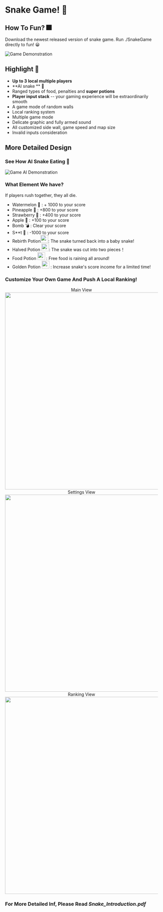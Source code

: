 # Snake Game! 🐍

## How To Fun? 🎆

Download the newest released version of snake game. Run ./SnakeGame directly to fun! 😀

![Game Demonstration](https://github.com/KONY128/SnakeGame/raw/master/altRes/Demonstration.gif)

## Highlight 👅

- **Up to 3 local multiple players**
- **AI snake ** 🐍
- Ranged types of food, penalties and **super potions**
- **Player input stack**    -- your gaming experience will be extraordinarily smooth
- A game mode of random walls
- Local ranking system
- Multiple game mode
- Delicate graphic and fully armed sound
- All customized side wall, game speed and map size
- Invalid inputs consideration

## More Detailed Design

### See How AI Snake Eating 🤙

![Game AI Demonstration](https://github.com/KONY128/SnakeGame/raw/master/altRes/AutoSnake.gif)

### What Element We have?

If players rush together, they all die.

- Watermelon  🍉 :       + 1000 to your score
- Pineapple  🍍 :            +800 to your score
- Strawberry  🍓 :          +400 to your score
- Apple  🍎 :                    +100 to your score
- Bomb 💣 :                     Clear your score
- S**t 💩 :                        -1000 to your score
- Rebirth Potion<img src="https://github.com/KONY128/SnakeGame/raw/master/Images/Food/Potion_purple.png" width="25"/>:       The snake turned back into a baby snake!
- Halved Potion <img src="https://github.com/KONY128/SnakeGame/raw/master/Images/Food/Potion_red.png" width="25"/>:       The snake was cut into two pieces！
- Food Potion <img src="https://github.com/KONY128/SnakeGame/raw/master/Images/Food/Potion_green.png" width="25"/> :          Free food is raining all around!
- Golden Potion <img src="https://github.com/KONY128/SnakeGame/raw/master/Images/Food/Potion_golden.png" width="25"/> :      Increase snake's score income for a limited time!

### Customize Your Own Game And Push A Local Ranking!

<center>Main View</center>

<img src="https://github.com/KONY128/SnakeGame/raw/master/altRes/Menu.png" width="650"/>


<center>Settings View</center>

<img src="https://github.com/KONY128/SnakeGame/raw/master/altRes/Settings.png" width="650"/>


<center>Ranking View</center>

<img src="https://github.com/KONY128/SnakeGame/raw/master/altRes/Ranking.png" width="650"/>

### For More Detailed Inf, Please Read *Snake_Introduction.pdf*
